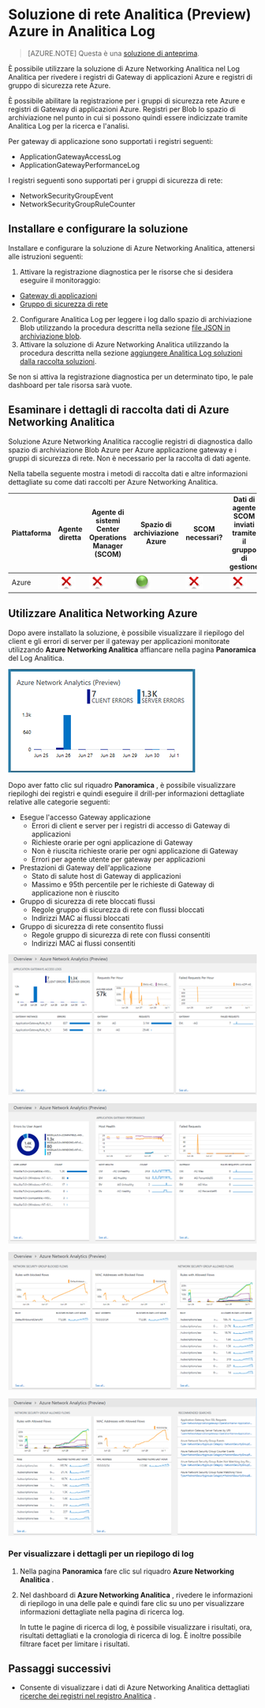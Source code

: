 <properties
    pageTitle="Soluzione di rete Analitica Azure in Log Analitica | Microsoft Azure"
    description="È possibile utilizzare la soluzione di Azure Networking Analitica nel Log Analitica esaminare registri gruppo di sicurezza rete Azure e Azure applicazione Gateway."
    services="log-analytics"
    documentationCenter=""
    authors="richrundmsft"
    manager="jochan"
    editor=""/>

<tags
    ms.service="log-analytics"
    ms.workload="na"
    ms.tgt_pltfrm="na"
    ms.devlang="na"
    ms.topic="article"
    ms.date="07/05/2016"
    ms.author="richrund"/>

# <a name="azure-networking-analytics-preview-solution-in-log-analytics"></a>Soluzione di rete Analitica (Preview) Azure in Analitica Log

>[AZURE.NOTE] Questa è una [soluzione di anteprima](log-analytics-add-solutions.md#log-analytics-preview-solutions-and-features).

È possibile utilizzare la soluzione di Azure Networking Analitica nel Log Analitica per rivedere i registri di Gateway di applicazioni Azure e registri di gruppo di sicurezza rete Azure.

È possibile abilitare la registrazione per i gruppi di sicurezza rete Azure e registri di Gateway di applicazioni Azure. Registri per Blob lo spazio di archiviazione nel punto in cui si possono quindi essere indicizzate tramite Analitica Log per la ricerca e l'analisi.

Per gateway di applicazione sono supportati i registri seguenti:

+ ApplicationGatewayAccessLog
+ ApplicationGatewayPerformanceLog

I registri seguenti sono supportati per i gruppi di sicurezza di rete:

+ NetworkSecurityGroupEvent
+ NetworkSecurityGroupRuleCounter

## <a name="install-and-configure-the-solution"></a>Installare e configurare la soluzione

Installare e configurare la soluzione di Azure Networking Analitica, attenersi alle istruzioni seguenti:

1.  Attivare la registrazione diagnostica per le risorse che si desidera eseguire il monitoraggio:
  + [Gateway di applicazioni](../application-gateway/application-gateway-diagnostics.md)
  + [Gruppo di sicurezza di rete](../virtual-network/virtual-network-nsg-manage-log.md)
2.  Configurare Analitica Log per leggere i log dallo spazio di archiviazione Blob utilizzando la procedura descritta nella sezione [file JSON in archiviazione blob](../log-analytics/log-analytics-azure-storage-json.md).
3.  Attivare la soluzione di Azure Networking Analitica utilizzando la procedura descritta nella sezione [aggiungere Analitica Log soluzioni dalla raccolta soluzioni](log-analytics-add-solutions.md).  

Se non si attiva la registrazione diagnostica per un determinato tipo, le pale dashboard per tale risorsa sarà vuote.

## <a name="review-azure-networking-analytics-data-collection-details"></a>Esaminare i dettagli di raccolta dati di Azure Networking Analitica

Soluzione Azure Networking Analitica raccoglie registri di diagnostica dallo spazio di archiviazione Blob Azure per Azure applicazione gateway e i gruppi di sicurezza di rete.
Non è necessario per la raccolta di dati agente.

Nella tabella seguente mostra i metodi di raccolta dati e altre informazioni dettagliate su come dati raccolti per Azure Networking Analitica.

| Piattaforma | Agente diretta | Agente di sistemi Center Operations Manager (SCOM) | Spazio di archiviazione Azure | SCOM necessari? | Dati di agente SCOM inviati tramite il gruppo di gestione | Frequenza di raccolta |
|---|---|---|---|---|---|---|
|Azure|![No](./media/log-analytics-azure-networking/oms-bullet-red.png)|![No](./media/log-analytics-azure-networking/oms-bullet-red.png)|![Sì](./media/log-analytics-azure-networking/oms-bullet-green.png)|            ![No](./media/log-analytics-azure-networking/oms-bullet-red.png)|![No](./media/log-analytics-azure-networking/oms-bullet-red.png)| 10 minuti|

## <a name="use-azure-networking-analytics"></a>Utilizzare Analitica Networking Azure

Dopo avere installato la soluzione, è possibile visualizzare il riepilogo del client e gli errori di server per il gateway per applicazioni monitorate utilizzando **Azure Networking Analitica** affiancare nella pagina **Panoramica** del Log Analitica.

![immagine del riquadro Analitica Networking Azure](./media/log-analytics-azure-networking/log-analytics-azurenetworking-tile.png)

Dopo aver fatto clic sul riquadro **Panoramica** , è possibile visualizzare riepiloghi dei registri e quindi eseguire il drill-per informazioni dettagliate relative alle categorie seguenti:

+ Esegue l'accesso Gateway applicazione
  - Errori di client e server per i registri di accesso di Gateway di applicazioni
  - Richieste orarie per ogni applicazione di Gateway
  - Non è riuscita richieste orarie per ogni applicazione di Gateway
  - Errori per agente utente per gateway per applicazioni
+ Prestazioni di Gateway dell'applicazione
  - Stato di salute host di Gateway di applicazioni
  - Massimo e 95th percentile per le richieste di Gateway di applicazione non è riuscito
+ Gruppo di sicurezza di rete bloccati flussi
  - Regole gruppo di sicurezza di rete con flussi bloccati
  - Indirizzi MAC ai flussi bloccati
+ Gruppo di sicurezza di rete consentito flussi
  - Regole gruppo di sicurezza di rete con flussi consentiti
  - Indirizzi MAC ai flussi consentiti


![immagine del dashboard di Azure Networking Analitica](./media/log-analytics-azure-networking/log-analytics-azurenetworking01.png)

![immagine del dashboard di Azure Networking Analitica](./media/log-analytics-azure-networking/log-analytics-azurenetworking02.png)

![immagine del dashboard di Azure Networking Analitica](./media/log-analytics-azure-networking/log-analytics-azurenetworking03.png)

![immagine del dashboard di Azure Networking Analitica](./media/log-analytics-azure-networking/log-analytics-azurenetworking04.png)

### <a name="to-view-details-for-any-log-summary"></a>Per visualizzare i dettagli per un riepilogo di log

1. Nella pagina **Panoramica** fare clic sul riquadro **Azure Networking Analitica** .
2. Nel dashboard di **Azure Networking Analitica** , rivedere le informazioni di riepilogo in una delle pale e quindi fare clic su uno per visualizzare informazioni dettagliate nella pagina di ricerca log.

    In tutte le pagine di ricerca di log, è possibile visualizzare i risultati, ora, risultati dettagliati e la cronologia di ricerca di log. È inoltre possibile filtrare facet per limitare i risultati.

## <a name="next-steps"></a>Passaggi successivi

- Consente di visualizzare i dati di Azure Networking Analitica dettagliati [ricerche dei registri nel registro Analitica](log-analytics-log-searches.md) .
